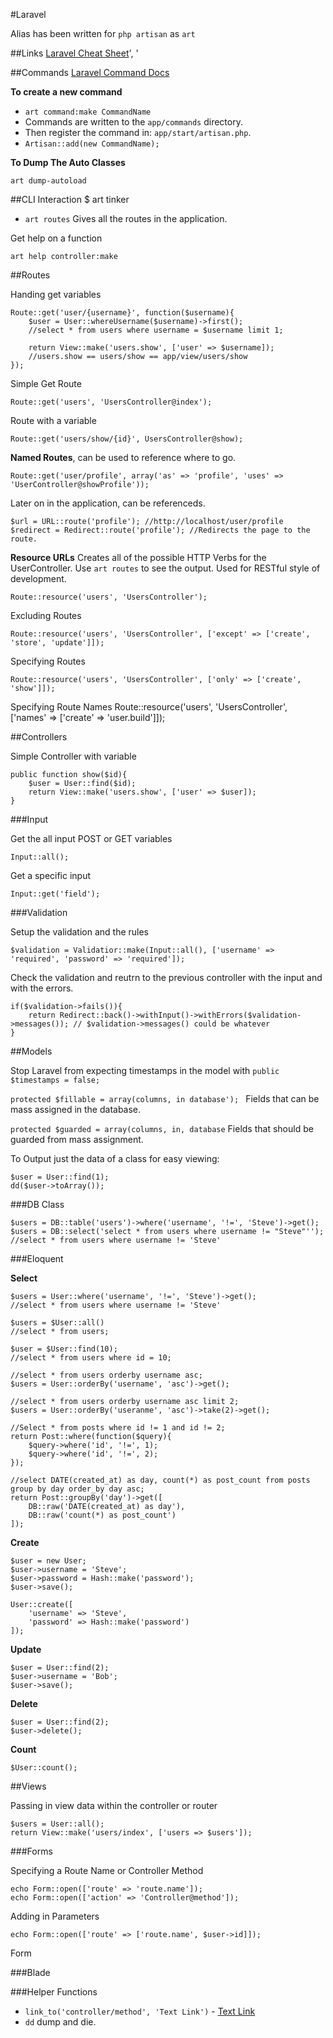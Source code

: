 #Laravel 

Alias has been written for `php artisan` as `art`

##Links
[Laravel Cheat Sheet](http://cheats.jesse-obrien.ca/)', '

##Commands
[Laravel Command Docs](http://laravel.com/docs/commands)

__To create a new command__ 
- `art command:make CommandName`
- Commands are written to the `app/commands` directory. 
- Then register the command in: `app/start/artisan.php`. 
- `Artisan::add(new CommandName);`

__To Dump The Auto Classes__

    art dump-autoload

##CLI Interaction 
    $ art tinker

- `art routes` Gives all the routes in the application.


Get help on a function

    art help controller:make



##Routes 

Handing get variables

    Route::get('user/{username}', function($username){
        $user = User::whereUsername($username)->first(); 
        //select * from users where username = $username limit 1; 

        return View::make('users.show', ['user' => $username]); 
        //users.show == users/show == app/view/users/show
    }); 

Simple Get Route

    Route::get('users', 'UsersController@index'); 

Route with a variable 
    
    Route::get('users/show/{id}', UsersController@show); 

__Named Routes__, can be used to reference where to go. 
    
    Route::get('user/profile', array('as' => 'profile', 'uses' => 'UserController@showProfile'));

Later on in the application, can be referenceds.

    $url = URL::route('profile'); //http://localhost/user/profile
    $redirect = Redirect::route('profile'); //Redirects the page to the route. 


__Resource URLs__
Creates all of the possible HTTP Verbs for the UserController. Use `art routes` to see the output. Used for RESTful style of development.
    
    Route::resource('users', 'UsersController'); 

Excluding Routes
    
    Route::resource('users', 'UsersController', ['except' => ['create', 'store', 'update']]); 

Specifying Routes
    
    Route::resource('users', 'UsersController', ['only' => ['create', 'show']]); 

Specifying Route Names
Route::resource('users', 'UsersController', ['names' => ['create' => 'user.build']]); 

##Controllers

Simple Controller with variable

    public function show($id){
        $user = User::find($id); 
        return View::make('users.show', ['user' => $user]); 
    }


###Input

Get the all input POST or GET variables

    Input::all();

Get a specific input

    Input::get('field'); 

###Validation

Setup the validation and the rules

    $validation = Validatior::make(Input::all(), ['username' => 'required', 'password' => 'required']); 

Check the validation and reutrn to the previous controller with the input and with the errors.

    if($validation->fails()){
        return Redirect::back()->withInput()->withErrors($validation->messages()); // $validation->messages() could be whatever
    }


##Models

Stop Laravel from expecting timestamps in the model with `public $timestamps = false;`

`protected $fillable = array(columns, in database'); ` Fields that can be mass assigned in the database. 

`protected $guarded = array(columns, in, database`  Fields that should be guarded from mass assignment. 

To Output just the data of a class for easy viewing: 
    
    $user = User::find(1); 
    dd($user->toArray()); 

###DB Class

    $users = DB::table('users')->where('username', '!=', 'Steve')->get(); 
    $users = DB::select('select * from users where username != "Steve"''); 
    //select * from users where username != 'Steve'

###Eloquent

__Select__
    
    $users = User::where('username', '!=', 'Steve')->get(); 
    //select * from users where username != 'Steve'

    $users = $User::all()
    //select * from users; 

    $user = $User::find(10); 
    //select * from users where id = 10; 

    //select * from users orderby username asc; 
    $users = User::orderBy('username', 'asc')->get(); 

    //select * from users orderby username asc limit 2; 
    $users = User::orderBy('useranme', 'asc')->take(2)->get(); 

    //Select * from posts where id != 1 and id != 2; 
    return Post::where(function($query){
        $query->where('id', '!=', 1); 
        $query->where('id', '!=', 2); 
    }); 

    //select DATE(created_at) as day, count(*) as post_count from posts group by day order_by day asc;
    return Post::groupBy('day')->get([
        DB::raw('DATE(created_at) as day'), 
        DB::raw('count(*) as post_count')
    ]); 

__Create__
    
    $user = new User; 
    $user->username = 'Steve'; 
    $user->password = Hash::make('password'); 
    $user->save(); 

    User::create([
        'username' => 'Steve', 
        'password' => Hash::make('password')
    ]);

__Update__
    
    $user = User::find(2); 
    $user->username = 'Bob'; 
    $user->save(); 

__Delete__
    
    $user = User::find(2); 
    $user->delete(); 

__Count__
    
    $User::count(); 



##Views

Passing in view data within the controller or router

    $users = User::all(); 
    return View::make('users/index', ['users => $users']); 


###Forms

Specifying a Route Name or Controller Method

    echo Form::open(['route' => 'route.name']); 
    echo Form::open(['action' => 'Controller@method']); 

Adding in Parameters

    echo Form::open(['route' => ['route.name', $user->id]]); 



Form 

###Blade

###Helper Functions 

- `link_to('controller/method', 'Text Link')` - <a href="controller/method">Text Link</a>
- `dd` dump and die. 









